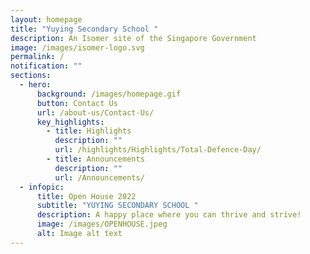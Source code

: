 ```yaml
---
layout: homepage
title: "Yuying Secondary School "
description: An Isomer site of the Singapore Government
image: /images/isomer-logo.svg
permalink: /
notification: ""
sections:
  - hero:
      background: /images/homepage.gif
      button: Contact Us
      url: /about-us/Contact-Us/
      key_highlights:
        - title: Highlights
          description: ""
          url: /highlights/Highlights/Total-Defence-Day/
        - title: Announcements
          description: ""
          url: /Announcements/
  - infopic:
      title: Open House 2022
      subtitle: "YUYING SECONDARY SCHOOL "
      description: A happy place where you can thrive and strive!
      image: /images/OPENHOUSE.jpeg
      alt: Image alt text
---
```



